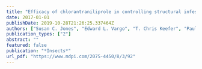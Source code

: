 ```yaml
---
title: "Efficacy of chlorantraniliprole in controlling structural infestations of the Eastern subterranean termite in the USA"
date: 2017-01-01
publishDate: 2019-10-28T21:26:25.337464Z
authors: ["Susan C. Jones", "Edward L. Vargo", "T. Chris Keefer", "Paul Labadie", "Clay W. Scherer", "Nicola T. Gallagher", "Roger E. Gold"]
publication_types: ["2"]
abstract: ""
featured: false
publication: "*Insects*"
url_pdf: "https://www.mdpi.com/2075-4450/8/3/92"
---
```


